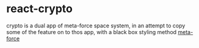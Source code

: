# react-crypto
crypto is a dual app of meta-force space system, in an attempt to copy some of the feature on to thos app, with a black box styling method 
[meta-force](meta-force.space)

